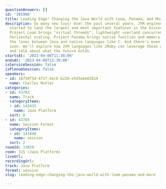 ```yaml
---
questionAnswers: []
id: '391966'
title: Leading Edge! Changing the Java World with Loom, Panama, and More
description: So many new toys! Over the past several years, JVM engineers have quietly
  started to land the largest and most important features in the history of Java.
  Project Loom brings "virtual threads", lightweight userland concurrency and massive
  horizontal scaling. Project Panama brings native function and memory support, blurring
  the lines between Java and native languages like C. And there's even more coming
  soon. We'll explore how JVM languages like JRuby can leverage these and other features,
  and talk about what the future holds.
startsAt: '2023-04-06T11:30:00'
endsAt: '2023-04-06T12:30:00'
isServiceSession: false
isPlenumSession: false
speakers:
- id: 18750f5d-4f1f-4ecb-b220-e5d3a4e03814
  name: Charles Nutter
categories:
- id: 43783
  name: Track
  categoryItems:
  - id: 143432
    name: Java Platform
  sort: 0
- id: 43785
  name: Session Format
  categoryItems:
  - id: 143440
    name: session
  sort: 2
roomId: 33059
room: 315 (Java Platform)
liveUrl: 
recordingUrl: 
track: Java Platform
format: session
slug: leading-edge-changing-the-java-world-with-loom-panama-and-more

---
```

